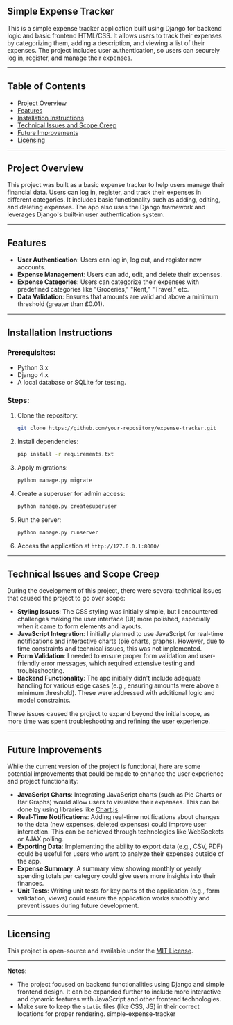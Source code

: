## Simple Expense Tracker

This is a simple expense tracker application built using Django for backend logic and basic frontend HTML/CSS. It allows users to track their expenses by categorizing them, adding a description, and viewing a list of their expenses. The project includes user authentication, so users can securely log in, register, and manage their expenses.

---

## Table of Contents

- [Project Overview](#project-overview)
- [Features](#features)
- [Installation Instructions](#installation-instructions)
- [Technical Issues and Scope Creep](#technical-issues-and-scope-creep)
- [Future Improvements](#future-improvements)
- [Licensing](#licensing)

---

## Project Overview

This project was built as a basic expense tracker to help users manage their financial data. Users can log in, register, and track their expenses in different categories. It includes basic functionality such as adding, editing, and deleting expenses. The app also uses the Django framework and leverages Django's built-in user authentication system.

---

## Features

- **User Authentication**: Users can log in, log out, and register new accounts.
- **Expense Management**: Users can add, edit, and delete their expenses.
- **Expense Categories**: Users can categorize their expenses with predefined categories like "Groceries," "Rent," "Travel," etc.
- **Data Validation**: Ensures that amounts are valid and above a minimum threshold (greater than £0.01).

---

## Installation Instructions

### Prerequisites:
- Python 3.x
- Django 4.x
- A local database or SQLite for testing.

### Steps:
1. Clone the repository:
    ```bash
    git clone https://github.com/your-repository/expense-tracker.git
    ```

2. Install dependencies:
    ```bash
    pip install -r requirements.txt
    ```

3. Apply migrations:
    ```bash
    python manage.py migrate
    ```

4. Create a superuser for admin access:
    ```bash
    python manage.py createsuperuser
    ```

5. Run the server:
    ```bash
    python manage.py runserver
    ```

6. Access the application at `http://127.0.0.1:8000/`

---

## Technical Issues and Scope Creep

During the development of this project, there were several technical issues that caused the project to go over scope:

- **Styling Issues**: The CSS styling was initially simple, but I encountered challenges making the user interface (UI) more polished, especially when it came to form elements and layouts.
- **JavaScript Integration**: I initially planned to use JavaScript for real-time notifications and interactive charts (pie charts, graphs). However, due to time constraints and technical issues, this was not implemented.
- **Form Validation**: I needed to ensure proper form validation and user-friendly error messages, which required extensive testing and troubleshooting.
- **Backend Functionality**: The app initially didn't include adequate handling for various edge cases (e.g., ensuring amounts were above a minimum threshold). These were addressed with additional logic and model constraints.

These issues caused the project to expand beyond the initial scope, as more time was spent troubleshooting and refining the user experience.

---

## Future Improvements

While the current version of the project is functional, here are some potential improvements that could be made to enhance the user experience and project functionality:

- **JavaScript Charts**: Integrating JavaScript charts (such as Pie Charts or Bar Graphs) would allow users to visualize their expenses. This can be done by using libraries like [Chart.js](https://www.chartjs.org/).
- **Real-Time Notifications**: Adding real-time notifications about changes to the data (new expenses, deleted expenses) could improve user interaction. This can be achieved through technologies like WebSockets or AJAX polling.
- **Exporting Data**: Implementing the ability to export data (e.g., CSV, PDF) could be useful for users who want to analyze their expenses outside of the app.
- **Expense Summary**: A summary view showing monthly or yearly spending totals per category could give users more insights into their finances.
- **Unit Tests**: Writing unit tests for key parts of the application (e.g., form validation, views) could ensure the application works smoothly and prevent issues during future development.

---

## Licensing

This project is open-source and available under the [MIT License](LICENSE).

---

**Notes**: 

- The project focused on backend functionalities using Django and simple frontend design. It can be expanded further to include more interactive and dynamic features with JavaScript and other frontend technologies.
- Make sure to keep the `static` files (like CSS, JS) in their correct locations for proper rendering.
 simple-expense-tracker